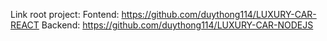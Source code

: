 Link root project:
  Fontend: https://github.com/duythong114/LUXURY-CAR-REACT
  Backend: https://github.com/duythong114/LUXURY-CAR-NODEJS
